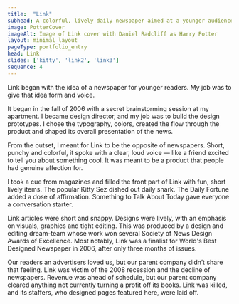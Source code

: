 ```yaml
---
title:  "Link"
subhead: A colorful, lively daily newspaper aimed at a younger audience
image: PotterCover
imageAlt: Image of Link cover with Daniel Radcliff as Harry Potter
layout: minimal_layout
pageType: portfolio_entry
head: Link
slides: ['kitty', 'link2', 'link3']
sequence: 4
---
```


Link began with the idea of a newspaper for younger readers. My job was to give that idea form and voice.

It began in the fall of 2006 with a secret brainstorming session at my apartment. I became design director, and my job was to build the design prototypes. I chose the typography, colors, created the flow through the product and shaped its overall presentation of the news.

From the outset, I meant for Link to be the opposite of newspapers. Short, punchy and colorful, it spoke with a clear, loud voice — like a friend excited to tell you about something cool. It was meant to be a product that people had genuine affection for.

I took a cue from magazines and filled the front part of Link with fun, short lively items. The popular Kitty Sez dished out daily snark. The Daily Fortune added a dose of affirmation. Something to Talk About Today gave everyone a conversation starter.

Link articles were short and snappy. Designs were lively, with an emphasis on visuals, graphics and tight editing. This was produced by a design and editing dream-team whose work won several Society of News Design Awards of Excellence. Most notably, Link was a finalist for World's Best Designed Newspaper in 2006, after only three months of issues.

Our readers an advertisers loved us, but our parent company didn’t share that feeling. Link was victim of the 2008 recession and the decline of newspapers. Revenue was ahead of schedule, but our parent company cleared anything not currently turning a profit off its books. Link was killed, and its staffers, who designed pages featured here, were laid off.
